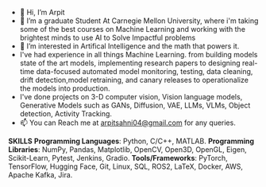 - 👋 Hi, I’m Arpit
- 🌱 I’m a graduate Student At Carnegie Mellon University, where i'm taking some of the best courses on Machine Learning  and working with the brightest minds to use AI to Solve Impactful problems
- 👀 I’m interested in Artifical Intelligence and the math that powers it.
- I've had experience in all things Machine Learning. from building models state of the art models, implementing research papers to designing real-time data-focused automated model monitoring, testing, data cleaning, drift detection,model retraining, and canary releases to operationalize the models into production.
- I've done projects on 3-D computer vision, Vision language models, Generative Models such as GANs, Diffusion, VAE, LLMs, VLMs, Object detection, Activity Tracking.
- 📫 You can Reach me at arpitsahni04@gmail.com for any queries.

**SKILLS**
**Programming Languages**: Python, C/C++, MATLAB. 
**Programming Libraries**: NumPy, Pandas, Matplotlib, OpenCV, Open3D, OpenGL, Eigen, Scikit-Learn, Pytest, Jenkins, Gradio.	
**Tools/Frameworks**: PyTorch, TensorFlow, Hugging Face, Git, Linux, SQL, ROS2, LaTeX, Docker, AWS, Apache Kafka, Jira.




<!---
arpitsahni04/arpitsahni04 is a ✨ special ✨ repository because its `README.md` (this file) appears on your GitHub profile.
You can click the Preview link to take a look at your changes.
--->
